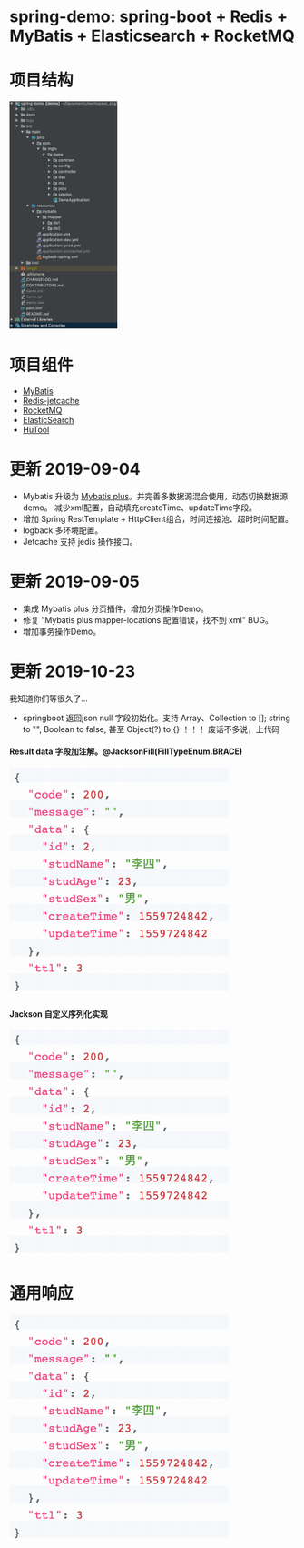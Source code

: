 # spring-demo: spring-boot + Redis + MyBatis + Elasticsearch + RocketMQ

# 项目结构
<img src="docs/project.png" height="400px;"/>

# 项目组件
* [MyBatis](http://www.mybatis.org/mybatis-3/zh/index.html)
* [Redis-jetcache](https://github.com/alibaba/jetcache)
* [RocketMQ](https://github.com/apache/rocketmq-spring/blob/master/README_zh_CN.md)
* [ElasticSearch](https://spring.io/projects/spring-data-elasticsearch)
* [HuTool](https://hutool.cn/docs/#/?id=%e6%96%87%e6%a1%a3)

# 更新 2019-09-04
* Mybatis 升级为 [Mybatis plus](https://mp.baomidou.com/)。并完善多数据源混合使用，动态切换数据源demo。
减少xml配置，自动填充createTime、updateTime字段。
* 增加 Spring RestTemplate + HttpClient组合，时间连接池、超时时间配置。
* logback 多环境配置。
* Jetcache 支持 jedis 操作接口。

# 更新 2019-09-05
* 集成 Mybatis plus 分页插件，增加分页操作Demo。
* 修复 "Mybatis plus mapper-locations 配置错误，找不到 xml" BUG。
* 增加事务操作Demo。

# 更新 2019-10-23
我知道你们等很久了...
* springboot 返回json null 字段初始化。支持 Array、Collection to []; string to "", Boolean to false, 甚至 Object(?) to {} ！！！
废话不多说，上代码

#### Result data 字段加注解。@JacksonFill(FillTypeEnum.BRACE)  
<img src="docs/result.png" height="400px;"/>

#### Jackson 自定义序列化实现  
<img src="docs/result.png" height="400px;"/>

# 通用响应
<img src="docs/result.png" height="400px;"/>
